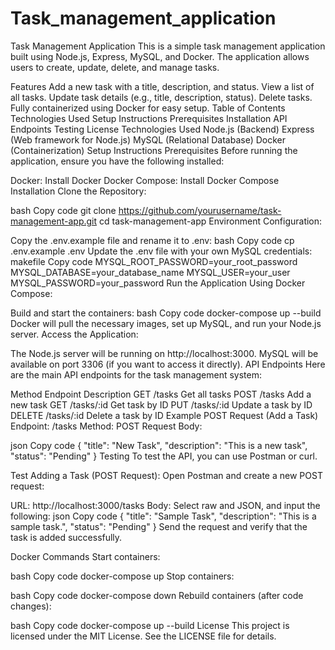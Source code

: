# Task_management_application
Task Management Application
This is a simple task management application built using Node.js, Express, MySQL, and Docker. The application allows users to create, update, delete, and manage tasks.

Features
Add a new task with a title, description, and status.
View a list of all tasks.
Update task details (e.g., title, description, status).
Delete tasks.
Fully containerized using Docker for easy setup.
Table of Contents
Technologies Used
Setup Instructions
Prerequisites
Installation
API Endpoints
Testing
License
Technologies Used
Node.js (Backend)
Express (Web framework for Node.js)
MySQL (Relational Database)
Docker (Containerization)
Setup Instructions
Prerequisites
Before running the application, ensure you have the following installed:

Docker: Install Docker
Docker Compose: Install Docker Compose
Installation
Clone the Repository:

bash
Copy code
git clone https://github.com/yourusername/task-management-app.git
cd task-management-app
Environment Configuration:

Copy the .env.example file and rename it to .env:
bash
Copy code
cp .env.example .env
Update the .env file with your own MySQL credentials:
makefile
Copy code
MYSQL_ROOT_PASSWORD=your_root_password
MYSQL_DATABASE=your_database_name
MYSQL_USER=your_user
MYSQL_PASSWORD=your_password
Run the Application Using Docker Compose:

Build and start the containers:
bash
Copy code
docker-compose up --build
Docker will pull the necessary images, set up MySQL, and run your Node.js server.
Access the Application:

The Node.js server will be running on http://localhost:3000.
MySQL will be available on port 3306 (if you want to access it directly).
API Endpoints
Here are the main API endpoints for the task management system:

Method	Endpoint	Description
GET	/tasks	Get all tasks
POST	/tasks	Add a new task
GET	/tasks/:id	Get task by ID
PUT	/tasks/:id	Update a task by ID
DELETE	/tasks/:id	Delete a task by ID
Example POST Request (Add a Task)
Endpoint: /tasks
Method: POST
Request Body:

json
Copy code
{
    "title": "New Task",
    "description": "This is a new task",
    "status": "Pending"
}
Testing
To test the API, you can use Postman or curl.

Test Adding a Task (POST Request):
Open Postman and create a new POST request:

URL: http://localhost:3000/tasks
Body: Select raw and JSON, and input the following:
json
Copy code
{
    "title": "Sample Task",
    "description": "This is a sample task.",
    "status": "Pending"
}
Send the request and verify that the task is added successfully.

Docker Commands
Start containers:

bash
Copy code
docker-compose up
Stop containers:

bash
Copy code
docker-compose down
Rebuild containers (after code changes):

bash
Copy code
docker-compose up --build
License
This project is licensed under the MIT License. See the LICENSE file for details.
